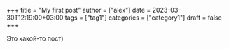 +++
title = "My first post"
author = ["alex"]
date = 2023-03-30T12:19:00+03:00
tags = ["tag1"]
categories = ["category1"]
draft = false
+++

Это какой-то пост)
